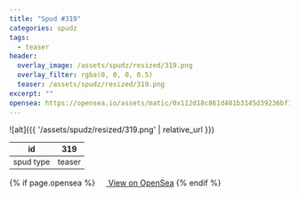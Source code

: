 ```yaml
---
title: "Spud #319"
categories: spudz
tags:
  - teaser
header:
  overlay_image: /assets/spudz/resized/319.png
  overlay_filter: rgba(0, 0, 0, 0.5)
  teaser: /assets/spudz/resized/319.png
excerpt: ""
opensea: https://opensea.io/assets/matic/0x112d18c861d401b3145d39236bf149f01e18beed/319
---
```

![alt]({{ '/assets/spudz/resized/319.png' | relative_url }})

| id | 319 |
|-|-|
| spud type | teaser |

{% if page.opensea %}
<a href="{{page.opensea}}" class="btn btn--info" onclick="window.open(this.href, '_blank'); return false;"><img src="/assets/images/opensea.svg" width="16px"><span>  View on OpenSea</span></a>
{% endif %}
